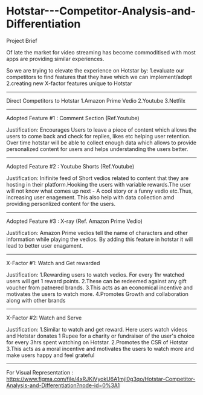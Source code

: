 # Hotstar---Competitor-Analysis-and-Differentiation

Project Brief

Of late the market for video streaming has become commoditised with most apps are providing similar experiences.

So we are trying to elevate the experience on Hotstar by:
1.evaluate our competitors to find features that they have which we can implement/adopt
2.creating new X-factor features unique   to Hotstar

--------------------------------

Direct Competitors to Hotstar
1.Amazon Prime Vedio 
2.Youtube
3.Netfilx

---------------------------------

Adopted Feature #1 : Comment Section (Ref.Youtube)

Justification:
Encourages Users to leave a piece of content which allows the users to come back and check for replies, likes etc helping user retention.
Over time hotstar will be able to collect enough data which allows to provide personalized content for users and helps understanding the users better.

--------------------------------

Adopted Feature #2 : Youtube Shorts (Ref.Youtube)

Justification:
Inifinite feed of Short vedios related to content that they are hosting in their platform.Hooking the users with variable rewards.The user will not know what comes up next - A cool story or a funny vedio etc.Thus, increasing user enagement.
This also help with data collection amd providing personlized content for the users.

--------------------------------

Adopted Feature #3 : X-ray (Ref. Amazon Prime Vedio)

Justification:
Amazon Prime vedios tell the name of characters and other information while playing the vedios. By adding this feature in hotstar it will lead to better user enagament.

--------------------------------

X-Factor #1: Watch and Get rewarded

Justification:
1.Rewarding users to watch vedios. For every 1hr watched users will get 1 reward points.
2.These can be redeemed against any gift voucher from patnered brands.
3.This acts as an economical incentive and motivates the users to watch more.
4.Promotes Growth and collaboration along with other brands

--------------------------------

X-Factor #2: Watch and Serve

Justification:
1.Similar to watch and get reward. Here users watch videos and Hotstar donates 1 Rupee for a charity or fundraiser of the user's choice for every 3hrs spent watching on Hotstar.
2.Promotes the CSR of Hotstar
3.This acts as a moral incentive and motivates the users to watch more and make users happy and feel grateful

--------------------------------

For Visual Representation : https://www.figma.com/file/4xRJKiVyokU6A1mjI0g3qo/Hotstar-Competitor-Analysis-and-Differentiation?node-id=0%3A1

